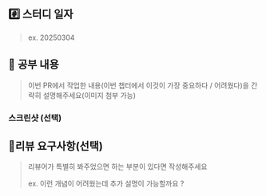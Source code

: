 ## #️⃣ 스터디 일자

> ex. 20250304

## 📝 공부 내용

> 이번 PR에서 작업한 내용(이번 챕터에서 이것이 가장 중요하다 / 어려웠다)을 간략히 설명해주세요(이미지 첨부 가능)

### 스크린샷 (선택)

## 💬리뷰 요구사항(선택)

> 리뷰어가 특별히 봐주었으면 하는 부분이 있다면 작성해주세요
>
> ex. 이런 개념이 어려웠는데 추가 설명이 가능할까요 ?
